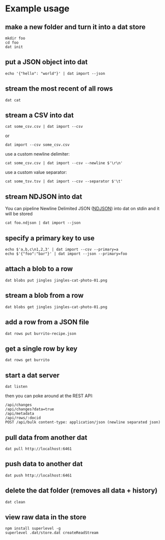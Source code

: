 # Example usage

## make a new folder and turn it into a dat store

```
mkdir foo
cd foo
dat init
```

## put a JSON object into dat

```
echo '{"hello": "world"}' | dat import --json
```

## stream the most recent of all rows

```
dat cat
```

## stream a CSV into dat

```
cat some_csv.csv | dat import --csv
```

or

```
dat import --csv some_csv.csv
```

use a custom newline delimiter:

```
cat some_csv.csv | dat import --csv --newline $'\r\n'
```

use a custom value separator:

```
cat some_tsv.tsv | dat import --csv --separator $'\t'
```

## stream NDJSON into dat

You can pipeline Newline Delimited JSON ([NDJSON](http://ndjson.org/)) into dat on stdin and it will be stored

```
cat foo.ndjson | dat import --json
```

## specify a primary key to use

```
echo $'a,b,c\n1,2,3' | dat import --csv --primary=a
echo $'{"foo":"bar"}' | dat import --json --primary=foo
```

## attach a blob to a row

```
dat blobs put jingles jingles-cat-photo-01.png
```

## stream a blob from a row

```
dat blobs get jingles jingles-cat-photo-01.png
```

## add a row from a JSON file

```
dat rows put burrito-recipe.json
```

## get a single row by key

```
dat rows get burrito
```

## start a dat server

```
dat listen
```

then you can poke around at the REST API:

```
/api/changes
/api/changes?data=true
/api/metadata
/api/rows/:docid
POST /api/bulk content-type: application/json (newline separated json)
```

## pull data from another dat

```
dat pull http://localhost:6461
```

## push data to another dat

```
dat push http://localhost:6461
```

## delete the dat folder (removes all data + history)

```
dat clean
```

## view raw data in the store

```
npm install superlevel -g
superlevel .dat/store.dat createReadStream
```
